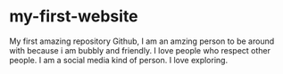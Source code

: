 # my-first-website
My first amazing repository Github,
I am an amzing person to be around with because i am bubbly and friendly.
I love people who respect other people.
I am a social media kind of person.
I love exploring.

